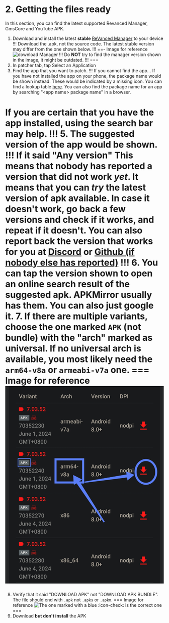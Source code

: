 # 2. Getting the files ready

In this section, you can find the latest supported Revanced Manager, GmsCore and YouTube APK.

1. Download and install the latest **stable** [ReVanced Manager](https://github.com/ReVanced/ReVanced-manager/releases/latest) to your device
!!!
Download the .apk, not the source code. 
The latest stable version may differ from the one shown below.
!!!
==- Image for reference
![download Manager](https://github.com/SodaWithoutSparkles/ReVanced-troubleshooting-guide/blob/main/screenshots/000-download_manager.jpg?raw=true)
!!!
Do **NOT** try to find the manager version shown in the image, it might be outdated.
!!!
===
2. In patcher tab, tap Select an Application
3. Find the app that you want to patch.
!!! If you cannot find the app...
If you have not installed the app on your phone, the package name would be shown instead.
These would be indicated by a missing icon. You can find a lookup table [here](/05-versions.md).
You can also find the package name for an app by searching "\<app name\> package name" in a browser.

If you are certain that you have the app installed, using the search bar may help.
!!!
5. The suggested version of the app would be shown. 
!!! If it said "Any version"
This means that nobody has reported a version that did not work *yet*.
It means that you can *try* the latest version of apk available.
In case it doesn't work, go back a few versions and check if it works, and repeat if it doesn't.
You can also report back the version that works for you at [Discord](https://discord.gg/revanced) or [Github (if nobody else has reported)](https://github.com/ReVanced/revanced-patches/issues)
!!!
6. You can tap the version shown to open an online search result of the suggested apk. APKMirror usually has them. You can also just google it.
7. If there are multiple variants, choose the one marked `APK` (not bundle) with the "arch" marked as universal. If no universal arch is available, you most likely need the `arm64-v8a` or `armeabi-v7a` one.
=== Image for reference
![This variant is both `arm-v8a` and is an apk](https://github.com/SodaWithoutSparkles/ReVanced-troubleshooting-guide/blob/main/screenshots/022-verify-apk-correct-arch.jpg?raw=true)
===
8. Verify that it said "DOWNLOAD APK" not "DOWNLOAD APK BUNDLE". The file should end with `.apk` not `.apks` or `.apkm`.
=== Image for reference
![The one marked with a blue :icon-check: is the correct one](https://github.com/SodaWithoutSparkles/ReVanced-troubleshooting-guide/blob/main/screenshots/021-verify-apk-not-bundle.jpg?raw=true)
===
9. Download **but don't install** the APK

